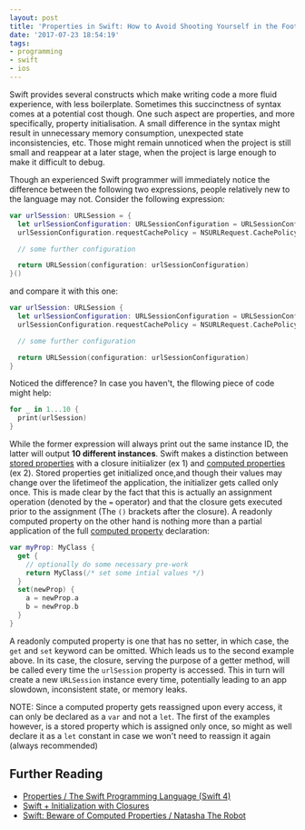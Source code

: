 ```yaml
---
layout: post
title: 'Properties in Swift: How to Avoid Shooting Yourself in the Foot'
date: '2017-07-23 18:54:19'
tags:
- programming
- swift
- ios
---
```


Swift provides several constructs which make writing code a more fluid experience, with less boilerplate. Sometimes this succinctness of syntax comes at a potential cost though. One such aspect are properties, and more specifically, property initialisation. A small difference in the syntax might result in unnecessary memory consumption, unexpected state inconsistencies, etc. Those might remain unnoticed when the project is still small and reappear at a later stage, when the project is large enough to make it difficult to debug.

Though an experienced Swift programmer will immediately notice the difference between the following two expressions, people relatively new to the language may not. Consider the following expression:

```swift
var urlSession: URLSession = {
  let urlSessionConfiguration: URLSessionConfiguration = URLSessionConfiguration.default.copy() as! URLSessionConfiguration
  urlSessionConfiguration.requestCachePolicy = NSURLRequest.CachePolicy.returnCacheDataElseLoad

  // some further configuration

  return URLSession(configuration: urlSessionConfiguration)
}()
```

and compare it with this one:

```swift
var urlSession: URLSession {
  let urlSessionConfiguration: URLSessionConfiguration = URLSessionConfiguration.default.copy() as! URLSessionConfiguration
  urlSessionConfiguration.requestCachePolicy = NSURLRequest.CachePolicy.returnCacheDataElseLoad

  // some further configuration

  return URLSession(configuration: urlSessionConfiguration)
}
```

Noticed the difference? In case you haven't, the fllowing piece of code might help:

```swift
for _ in 1...10 {
  print(urlSession)
}
```

While the former expression will always print out the same instance ID, the latter will output **10 different instances**. Swift makes a distinction between [stored properties](https://developer.apple.com/library/content/documentation/Swift/Conceptual/Swift_Programming_Language/Properties.html#//apple_ref/doc/uid/TP40014097-CH14-ID255) with a closure initiializer (ex 1) and [computed properties](https://developer.apple.com/library/content/documentation/Swift/Conceptual/Swift_Programming_Language/Properties.html#//apple_ref/doc/uid/TP40014097-CH14-ID259) (ex 2). Stored properties get initialized once,and though their values may change over the lifetimeof the application, the initializer gets called only once. This is made clear by the fact that this is actually an assignment operation (denoted by the `=` operator) and that the closure gets executed prior to the assignment (The `()` brackets after the closure). A readonly computed property on the other hand is nothing more than a partial application of the full [computed property](https://developer.apple.com/library/content/documentation/Swift/Conceptual/Swift_Programming_Language/Properties.html#//apple_ref/doc/uid/TP40014097-CH14-ID259) declaration:

```swift
var myProp: MyClass {
  get {
    // optionally do some necessary pre-work
    return MyClass(/* set some intial values */)
  }
  set(newProp) {
    a = newProp.a
    b = newProp.b
  }
}
```

A readonly computed property is one that has no setter, in which case, the `get` and `set` keyword can be omitted. Which leads us to the second example above. In its case, the closure, serving the purpose of a getter method, will be called every time the `urlSession` property is accessed. This in turn will create a new `URLSession` instance every time, potentially leading to an app slowdown, inconsistent state, or memory leaks.

NOTE: Since a computed property gets reassigned upon every access, it can only be declared as a `var` and not a `let`. The first of the examples however, is a stored property which is assigned only once, so might as well declare it as a `let` constant in case we won't need to reassign it again (always recommended)

## Further Reading
- [Properties / The Swift Programming Language (Swift 4)](https://developer.apple.com/library/content/documentation/Swift/Conceptual/Swift_Programming_Language/Properties.html)
- [Swift + Initialization with Closures](https://medium.com/the-traveled-ios-developers-guide/swift-initialization-with-closures-5ea177f65a5)
- [Swift: Beware of Computed Properties / Natasha The Robot](https://www.natashatherobot.com/swift-computed-properties/)
